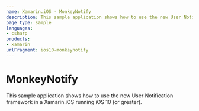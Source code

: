 ```yaml
---
name: Xamarin.iOS - MonkeyNotify
description: This sample application shows how to use the new User Notification framework in a Xamarin.iOS running iOS 10 (or greater).
page_type: sample
languages:
- csharp
products:
- xamarin
urlFragment: ios10-monkeynotify
---
```

# MonkeyNotify

This sample application shows how to use the new User Notification framework in a Xamarin.iOS running iOS 10 (or greater). 





